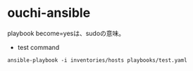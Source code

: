 # ouchi-ansible

playbook become=yesは、sudoの意味。


- test command
```
ansible-playbook -i inventories/hosts playbooks/test.yaml
```


